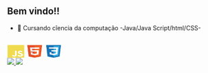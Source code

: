## Bem vindo!!

- 🔭 Cursando cîencia da computação
-Java/Java Script/html/CSS-
<div style="display: inline_block"><br>
  <img align="center" alt="-Js" height="30" width="40" src="https://raw.githubusercontent.com/devicons/devicon/master/icons/javascript/javascript-plain.svg">
  <img align="center" alt="-HTML" height="30" width="40" src="https://raw.githubusercontent.com/devicons/devicon/master/icons/html5/html5-original.svg">
  <img align="center" alt="CSS" height="30" width="40" src="https://raw.githubusercontent.com/devicons/devicon/master/icons/css3/css3-original.svg">
</div>

<a href="https://github.com/LF031/github-stats">
<img src="https://github.com/LF031/github-stats/blob/master/generated/overview.svg#gh-dark-mode-only" />
<img src="https://github.com/LF031/github-stats/blob/master/generated/languages.svg#gh-dark-mode-only" />
</a>


